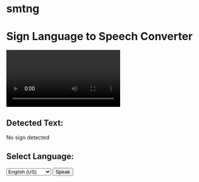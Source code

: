 # smtng
<!DOCTYPE html>
<html lang="en">
<head>
<meta charset="UTF-8">
<meta name="viewport" content="width=device-width, initial-scale=1.0">
<title>Sign Language to Speech Converter</title>
<link rel="stylesheet" href="Motu.css">
</head>
<body>
    <div class="container">
        <h1>Sign Language to Speech Converter</h1>
        <div class="video-container">
            <video id="webcam" autoplay playsinline></video>
            <canvas id="output"></canvas>
        </div>
        <div class="output-container">
            <h2>Detected Text:</h2>
            <p id="detected-text">No sign detected</p>
            <h2>Select Language:</h2>
            <select id="language-selector">
                <option value="en-US">English (US)</option>
                <option value="es-ES">Spanish (Spain)</option>
                <option value="fr-FR">French (France)</option>
                <option value="de-DE">German</option>
            </select>
            <button id="speak-btn">Speak</button>
        </div>
    </div>
    <script src="Motu.js"></script>
</body>
</html>
